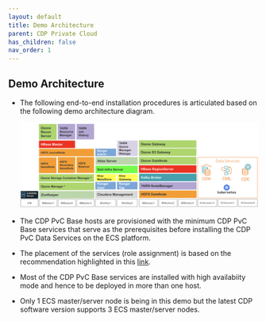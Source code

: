 ```yaml
---
layout: default
title: Demo Architecture
parent: CDP Private Cloud
has_children: false
nav_order: 1
---
```



## Demo Architecture
- The following end-to-end installation procedures is articulated based on the following demo architecture diagram.

    ![](../../assets/images/logicalarch.png)

- The CDP PvC Base hosts are provisioned with the minimum CDP PvC Base services that serve as the prerequisites before installing the CDP PvC Data Services on the ECS platform. 
- The placement of the services (role assignment) is based on the recommendation highlighted in this [link](https://docs.cloudera.com/cdp-private-cloud-base/7.1.7/installation/topics/cdpdc-runtime-cluster-hosts-role-assignments.html).
- Most of the CDP PvC Base services are installed with high availabiity mode and hence to be deployed in more than one host.
- Only 1 ECS master/server node is being in this demo but the latest CDP software version supports 3 ECS master/server nodes.


